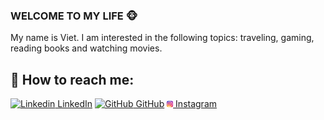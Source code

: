 ### WELCOME TO MY LIFE 🐵

My name is Viet. I am interested in the following topics: traveling, gaming, reading books and watching movies. <br>

## 🦧 How to reach me:

[![Linkedin](https://i.stack.imgur.com/gVE0j.png) LinkedIn](https://www.linkedin.com/in/viet-vu-81b68b210/) [![GitHub](https://i.stack.imgur.com/tskMh.png) GitHub](https://github.com/Zabimaru161) [![Instagram_icon](Instagram_icon.png) Instagram](https://www.instagram.com/vviet161/)

